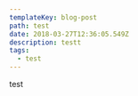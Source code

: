 ```yaml
---
templateKey: blog-post
path: test
date: 2018-03-27T12:36:05.549Z
description: testt
tags:
  - test
---
```


test
